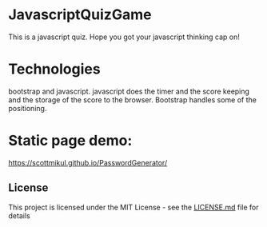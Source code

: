 # JavascriptQuizGame
This is a javascript quiz. Hope you got your javascript thinking cap on!

# Technologies
bootstrap and javascript. javascript does the timer and the score keeping and the storage of the score to the browser. Bootstrap handles some of the positioning.

# Static page demo: 
https://scottmikul.github.io/PasswordGenerator/

## License
This project is licensed under the MIT License - see the [LICENSE.md](LICENSE.md) file for details